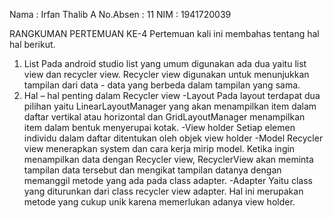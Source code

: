 Nama        : Irfan Thalib A
No.Absen    : 11
NIM         : 1941720039

RANGKUMAN PERTEMUAN KE-4
Pertemuan kali ini membahas tentang hal hal berikut.
1. List
Pada android studio list yang umum digunakan ada dua yaitu list view dan recycler view. Recycler view digunakan untuk menunjukkan tampilan dari data - data yang berbeda dalam tampilan yang sama.
2. Hal – hal penting dalam Recycler view
-Layout
Pada layout terdapat dua pilihan yaitu LinearLayoutManager yang akan menampilkan item dalam daftar vertikal atau horizontal dan GridLayoutManager menampilkan item dalam bentuk menyerupai kotak.
-View holder
Setiap elemen individu dalam daftar ditentukan oleh objek view holder
-Model
Recycler view menerapkan system dan cara kerja mirip model. Ketika ingin menampilkan data dengan Recycler view, RecyclerView akan meminta tampilan data tersebut dan mengikat tampilan datanya dengan memanggil metode yang ada pada class adapter.
-Adapter
Yaitu class yang diturunkan dari class recycler view adapter. Hal ini merupakan metode yang cukup unik karena memerlukan adanya view holder.